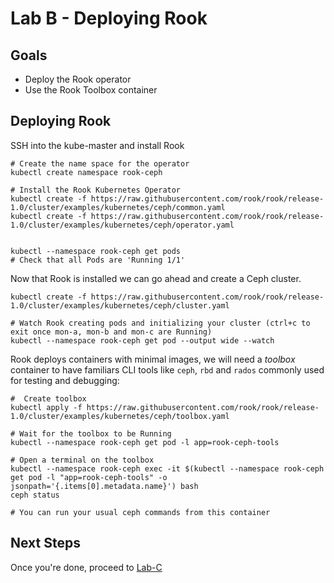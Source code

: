 # Lab B - Deploying Rook

## Goals

* Deploy the Rook operator
* Use the Rook Toolbox container

## Deploying Rook

SSH into the kube-master and install Rook
```
# Create the name space for the operator
kubectl create namespace rook-ceph

# Install the Rook Kubernetes Operator
kubectl create -f https://raw.githubusercontent.com/rook/rook/release-1.0/cluster/examples/kubernetes/ceph/common.yaml
kubectl create -f https://raw.githubusercontent.com/rook/rook/release-1.0/cluster/examples/kubernetes/ceph/operator.yaml


kubectl --namespace rook-ceph get pods
# Check that all Pods are 'Running 1/1'
```

Now that Rook is installed we can go ahead and create a Ceph cluster.

```
kubectl create -f https://raw.githubusercontent.com/rook/rook/release-1.0/cluster/examples/kubernetes/ceph/cluster.yaml

# Watch Rook creating pods and initializing your cluster (ctrl+c to exit once mon-a, mon-b and mon-c are Running)
kubectl --namespace rook-ceph get pod --output wide --watch
```

Rook deploys containers with minimal images, we will need a *toolbox* container to have familiars CLI tools like `ceph`, `rbd` and `rados` commonly used for testing and debugging:

```
#  Create toolbox
kubectl apply -f https://raw.githubusercontent.com/rook/rook/release-1.0/cluster/examples/kubernetes/ceph/toolbox.yaml

# Wait for the toolbox to be Running
kubectl --namespace rook-ceph get pod -l app=rook-ceph-tools

# Open a terminal on the toolbox
kubectl --namespace rook-ceph exec -it $(kubectl --namespace rook-ceph get pod -l "app=rook-ceph-tools" -o jsonpath='{.items[0].metadata.name}') bash
ceph status

# You can run your usual ceph commands from this container
```


## Next Steps

Once you're done, proceed to [Lab-C](Lab-C.md)
